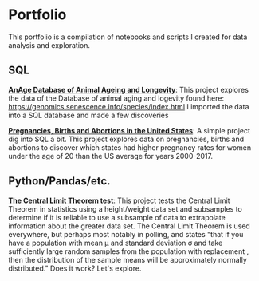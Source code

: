 # Portfolio
This portfolio is a compilation of notebooks and scripts I created for data analysis and exploration.

## SQL
**[AnAge Database of Animal Ageing and Longevity](https://github.com/mikebeccaria/portfolio/blob/main/Anage.sql)**:
This project explores the data of the Database of animal aging and logevity found here: https://genomics.senescence.info/species/index.html
I imported the data into a SQL database and made a few discoveries

**[Pregnancies, Births and Abortions in the United States](https://github.com/mikebeccaria/portfolio/blob/main/NationalAndStatePregnancy_PublicUse_Calcuations.sql)**:
A simple project dig into SQL a bit. This project explores data on pregnancies, births and abortions to discover which states had higher pregnancy rates for women under the age of 20 than the US average for years 2000-2017.

## Python/Pandas/etc.
**[The Central Limit Theorem test](https://github.com/mikebeccaria/portfolio/blob/main/central_limit_theorum.ipynb)**:
This project tests the Central Limit Theorem in statistics using a height/weight data set and subsamples to determine if it is reliable to use a subsample of data to extrapolate information about the greater data set. The Central Limit Theorem is used everywhere, but perhaps most notably in polling, and states "that if you have a population with mean μ and standard deviation σ and take sufficiently large random samples from the population with replacement , then the distribution of the sample means will be approximately normally distributed." Does it work? Let's explore.
